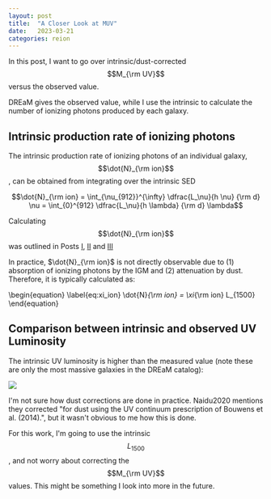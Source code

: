 ```yaml
---
layout: post
title:  "A Closer Look at MUV"
date:   2023-03-21
categories: reion
---
```


In this post, I want to go over intrinsic/dust-corrected $$M_{\rm UV}$$ versus the observed value.

DREaM gives the observed value, while I use the intrinsic to calculate the number of ionizing photons produced by each galaxy.

## Intrinsic production rate of ionizing photons

The intrinsic production rate of ionizing photons of an individual galaxy, $$\dot{N}_{\rm ion}$$, can be obtained from integrating over the intrinsic SED

$$\dot{N}_{\rm ion} = \int_{\nu_{912}}^{\infty} \dfrac{L_\nu}{h \nu}  {\rm d} \nu = \int_{0}^{912} \dfrac{L_\nu}{h \lambda} {\rm d} \lambda$$

Calculating $$\dot{N}_{\rm ion}$$ was outlined in Posts <a href="https://ndrakos.github.io/blog/reion/The_intrinsic_production_rate/">I</a>, <a href="https://ndrakos.github.io/blog/reion/The_Intrinsic_Production_Part_II/">II</a> and <a href="https://ndrakos.github.io/blog/reion/The_Intrinsic_Production_Part_III/">III</a>


In practice, $\dot{N}_{\rm ion}$ is not directly observable due to (1) absorption of ionizing photons by the IGM and (2) attenuation by dust. Therefore, it is typically calculated as:

\begin{equation} \label{eq:xi_ion}
\dot{N}_{\rm ion} = \xi_{\rm ion} L_{1500}
\end{equation}

## Comparison between intrinsic and observed UV Luminosity

The intrinsic UV luminosity is higher than the measured value (note these are only the most massive galaxies in the DREaM catalog):

<img src="{{ site.baseurl }}/assets/plots/20230321_MUV.png">


I'm not sure how dust corrections are done in practice. Naidu2020 mentions they corrected "for dust using the UV continuum prescription of Bouwens et al. (2014).", but it wasn't obvious to me how this is done.

For this work, I'm going to use the intrinsic $$L_{1500}$$, and not worry about correcting the $$M_{\rm UV}$$ values. This might be something I look into more in the future.  

